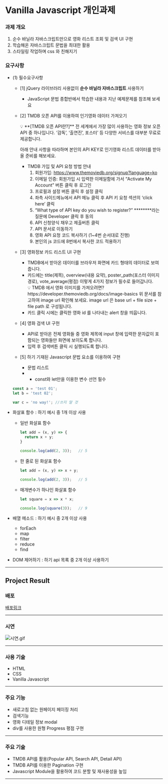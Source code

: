 # Vanilla Javascript 개인과제

### 과제 개요
1. 순수 바닐라 자바스크립트만으로 영화 리스트 조회 및 검색 UI 구현
2. 학습해온 자바스크립트 문법을 최대한 활용
3. 스타일링 작업하며 css 와 친해지기

### 요구사항

- (1) 필수요구사항
    - [1] jQuery 라이브러리 사용없이 **순수 바닐라 자바스크립트** 사용하기
        - JavaScript 문법 종합반에서 학습한 내용과 지난 예제문제를 참조해 보세요
    - [2] TMDB 오픈 API를 이용하여 인기영화 데이터 가져오기

        <aside>
        💡 **[TMDB 오픈 API란?]**
        전 세계에서 가장 많이 사용하는 영화 정보 오픈 API 중 하나입니다. ‘감독’, ‘출연진’, 포스터’ 등 다양한 서비스를 대부분 무료로 제공합니다.

      아래 안내 사항을 따라하며 본인의 API KEY로 인기영화 리스트 데이터를 받아올 준비를 해보세요.

        - TMDB 가입 및 API 요청 방법 안내
            1. 회원가입: https://www.themoviedb.org/signup?language=ko
            2. 이메일 인증: 회원가입 시 입력한 이메일함에 가서 “Activate My Account” 버튼 클릭 후 로그인
            3. 프로필과 설정 버튼 클릭 후 설정 클릭
            4. 좌측 사이드메뉴에서 API 메뉴 클릭 후 API 키 요청 섹션의 ‘click here’ 클릭
            5. “What type of API key do you wish to register?” ********라는 질문에 Developer 클릭 후 동의
            6. API 신청양식 채우고 제출버튼 클릭
            7. API 문서로 이동하기
            8. 영화 API 요청 코드 복사하기 (1~4번 순서대로 진행)
            9. 본인의 js 코드에 8번에서 복사한 코드 적용하기
        </aside>

    - [3] 영화정보 카드 리스트 UI 구현
        - TMDB에서 받아온 데이터를 브라우저 화면에 카드 형태의 데이터로 보여줍니다.
        - 카드에는 title(제목), overview(내용 요약), poster_path(포스터 이미지 경로), vote_average(평점) 이렇게 4가지 정보가 필수로 들어갑니다.
            <aside>
            💡 TMDB 에서 영화 이미지를 가져오려면?
            https://developer.themoviedb.org/docs/image-basics
            위 문서를 참고하여 image url 확인해 보세요.
            image url 은 base url + file size + file path 로 구성됩니다.
            </aside>
        - 카드 클릭 시에는 클릭한 영화 id 를 나타내는 alert 창을 띄웁니다.

    - [4] 영화 검색 UI 구헌
        - API로 받아온 전체 영화들 중 영화 제목에 input 창에 입력한 문자값이 포함되는 영화들만 화면에 보이도록 합니다.
        - 입력 후 검색버튼 클릭 시 실행되도록 합니다.
    - [5] 하기 기재된 Javascript 문법 요소를 이용하여 구현
        - 문법 리스트
        - - const와 let만을 이용한 변수 선언 필수

    ```jsx
    const a = 'test 01';
    let b = 'test 02';
    
    var c = 'no way!'; //쓰지 말 것
    ```

- 화살표 함수 : 하기 예시 중 1개 이상 사용
    - 일반 화살표 함수

        ```jsx
        let add = (x, y) => {
          return x + y;
        }
        
        console.log(add(2, 3));   // 5
        ```

    - 한 줄로 된 화살표 함수

        ```jsx
        let add = (x, y) => x + y;
        
        console.log(add(2, 3));   // 5
        ```

    - 매개변수가 하나인 화살표 함수

        ```jsx
        let square = x => x * x;
        
        console.log(square(3));   // 9
        ```

- 배열 메소드 : 하기 예시 중 2개 이상 사용
    - forEach
    - map
    - filter
    - reduce
    - find
- DOM 제어하기 : 하기 api 목록 중 2개 이상 사용하기

---
## Project Result

### 배포
[배포링크](https://movies-rating-nu.vercel.app/)

---

### 시연 
![시연.gif](%EC%8B%9C%EC%97%B0.gif)

---

### 사용 기술
- HTML
- CSS
- Vanilla Javascript

---

### 주요 기능
- 새로고침 없는 원페이지 페이징 처리
- 검색기능
- 영화 디테일 정보 modal
- div를 사용한 원형 Progress 평점 구현

---

### 주요 기술
- TMDB API를 활용(Popular API, Search API, Detail API)
- TMDB API를 이용한 Pagination 구현
- Javascript Module을 활용하여 코드 분할 및 재사용성을 높임

---

